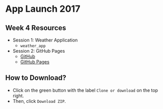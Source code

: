 # App Launch 2017

## Week 4 Resources
* Session 1: Weather Application
  * `weather_app`
* Session 2: GitHub Pages
  * [GitHub](https://github.com)
  * [GitHub Pages](https://pages.github.com)

## How to Download?
* Click on the green button with the label `Clone or download` on the top right.
* Then, click `Download ZIP`.
